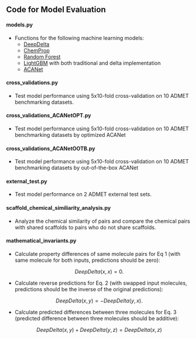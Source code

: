 ## Code for Model Evaluation


#### models.py
* Functions for the following machine learning models:
  * [DeepDelta](https://github.com/RekerLab/DeepDelta)
  * [ChemProp](https://github.com/chemprop/chemprop) 
  * [Random Forest](https://scikit-learn.org/stable/modules/generated/sklearn.ensemble.RandomForestRegressor.html)
  * [LightGBM](https://www.microsoft.com/en-us/research/project/lightgbm/) with both traditional and delta implementation
  * [ACANet](https://github.com/shenwanxiang/bidd-clsar/tree/main) 

#### cross_validations.py
* Test model performance using 5x10-fold cross-validation on 10 ADMET benchmarking datasets.

#### cross_validations_ACANetOPT.py
* Test model performance using 5x10-fold cross-validation on 10 ADMET benchmarking datasets by optimized ACANet

#### cross_validations_ACANetOOTB.py
* Test model performance using 5x10-fold cross-validation on 10 ADMET benchmarking datasets by out-of-the-box ACANet



#### external_test.py
* Test model performance on 2 ADMET external test sets. 

#### scaffold_chemical_similiarity_analysis.py
* Analyze the chemical similarity of pairs and compare the chemical pairs with shared scaffolds to pairs who do not share scaffolds. 

#### mathematical_invariants.py
* Calculate property differences of same molecule pairs for Eq 1 (with same molecule for both inputs, predictions should be zero): 
```math
DeepDelta(x,x)= 0. 
```

* Calculate reverse predictions for Eq. 2 (with swapped input molecules, predictions should be the inverse of the original predictions):
```math
DeepDelta(x,y)= -DeepDelta(y,x).
```

* Calculate predicted differences between three molecules for Eq. 3 (predicted difference between three molecules should be additive):
```math
DeepDelta(x,y) + DeepDelta(y,z)= DeepDelta(x,z)
```


